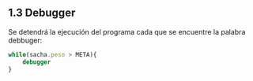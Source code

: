 ## 1.3 Debugger

Se detendrá la ejecución del programa cada que se encuentre la palabra
debbuger:

``` javascript
while(sacha.peso > META){
    debugger
}
```

